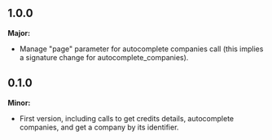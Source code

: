 ## 1.0.0

**Major:**

- Manage "page" parameter for autocomplete companies call (this implies a signature change for autocomplete_companies).

## 0.1.0

**Minor:**

- First version, including calls to get credits details, autocomplete companies, and get a company by its identifier.
